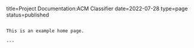 title=Project Documentation:ACM Classifier
date=2022-07-28
type=page
status=published
~~~~~~

This is an example home page.

---
